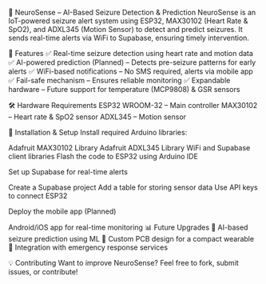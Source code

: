 🧠 NeuroSense – AI-Based Seizure Detection & Prediction
NeuroSense is an IoT-powered seizure alert system using ESP32, MAX30102 (Heart Rate & SpO2), and ADXL345 (Motion Sensor) to detect and predict seizures. It sends real-time alerts via WiFi to Supabase, ensuring timely intervention.

🚀 Features
✅ Real-time seizure detection using heart rate and motion data
✅ AI-powered prediction (Planned) – Detects pre-seizure patterns for early alerts
✅ WiFi-based notifications – No SMS required, alerts via mobile app
✅ Fail-safe mechanism – Ensures reliable monitoring
✅ Expandable hardware – Future support for temperature (MCP9808) & GSR sensors

🛠️ Hardware Requirements
ESP32 WROOM-32 – Main controller
MAX30102 – Heart rate & SpO2 sensor
ADXL345 – Motion sensor

📌 Installation & Setup
 Install required Arduino libraries:

Adafruit MAX30102 Library
Adafruit ADXL345 Library
WiFi and Supabase client libraries
 Flash the code to ESP32 using Arduino IDE

 Set up Supabase for real-time alerts

Create a Supabase project
Add a table for storing sensor data
Use API keys to connect ESP32

 Deploy the mobile app (Planned)

Android/iOS app for real-time monitoring
📊 Future Upgrades
🔹 AI-based seizure prediction using ML
🔹 Custom PCB design for a compact wearable
🔹 Integration with emergency response services

💡 Contributing
Want to improve NeuroSense? Feel free to fork, submit issues, or contribute!
